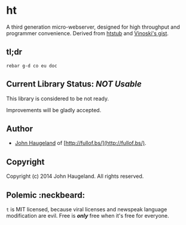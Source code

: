 ht
==

A third generation micro-webserver, designed for high throughput and programmer convenience.  Derived from [htstub](https://github.com/StoneCypher/htstub) and [Vinoski's gist](https://gist.github.com/vinoski/4996859).





tl;dr
-----

`rebar g-d co eu doc`





Current Library Status: *NOT Usable*
------------------------------------

This library is considered to be not ready.

Improvements will be gladly accepted.





Author
------

* [John Haugeland](mailto:stonecypher@gmail.com) of [http://fullof.bs/](http://fullof.bs/).





Copyright
---------

Copyright (c) 2014 John Haugeland.  All rights reserved.





Polemic :neckbeard:
-------------------

`t` is MIT licensed, because viral licenses and newspeak language modification are evil.  Free is ***only*** free when it's free for everyone.
